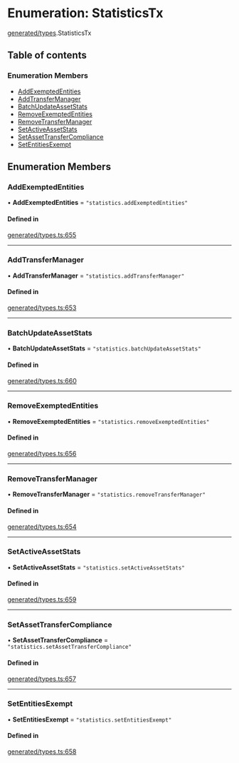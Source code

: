 # Enumeration: StatisticsTx

[generated/types](../wiki/generated.types).StatisticsTx

## Table of contents

### Enumeration Members

- [AddExemptedEntities](../wiki/generated.types.StatisticsTx#addexemptedentities)
- [AddTransferManager](../wiki/generated.types.StatisticsTx#addtransfermanager)
- [BatchUpdateAssetStats](../wiki/generated.types.StatisticsTx#batchupdateassetstats)
- [RemoveExemptedEntities](../wiki/generated.types.StatisticsTx#removeexemptedentities)
- [RemoveTransferManager](../wiki/generated.types.StatisticsTx#removetransfermanager)
- [SetActiveAssetStats](../wiki/generated.types.StatisticsTx#setactiveassetstats)
- [SetAssetTransferCompliance](../wiki/generated.types.StatisticsTx#setassettransfercompliance)
- [SetEntitiesExempt](../wiki/generated.types.StatisticsTx#setentitiesexempt)

## Enumeration Members

### AddExemptedEntities

• **AddExemptedEntities** = ``"statistics.addExemptedEntities"``

#### Defined in

[generated/types.ts:655](https://github.com/PolymeshAssociation/polymesh-sdk/blob/3d14e829/src/generated/types.ts#L655)

___

### AddTransferManager

• **AddTransferManager** = ``"statistics.addTransferManager"``

#### Defined in

[generated/types.ts:653](https://github.com/PolymeshAssociation/polymesh-sdk/blob/3d14e829/src/generated/types.ts#L653)

___

### BatchUpdateAssetStats

• **BatchUpdateAssetStats** = ``"statistics.batchUpdateAssetStats"``

#### Defined in

[generated/types.ts:660](https://github.com/PolymeshAssociation/polymesh-sdk/blob/3d14e829/src/generated/types.ts#L660)

___

### RemoveExemptedEntities

• **RemoveExemptedEntities** = ``"statistics.removeExemptedEntities"``

#### Defined in

[generated/types.ts:656](https://github.com/PolymeshAssociation/polymesh-sdk/blob/3d14e829/src/generated/types.ts#L656)

___

### RemoveTransferManager

• **RemoveTransferManager** = ``"statistics.removeTransferManager"``

#### Defined in

[generated/types.ts:654](https://github.com/PolymeshAssociation/polymesh-sdk/blob/3d14e829/src/generated/types.ts#L654)

___

### SetActiveAssetStats

• **SetActiveAssetStats** = ``"statistics.setActiveAssetStats"``

#### Defined in

[generated/types.ts:659](https://github.com/PolymeshAssociation/polymesh-sdk/blob/3d14e829/src/generated/types.ts#L659)

___

### SetAssetTransferCompliance

• **SetAssetTransferCompliance** = ``"statistics.setAssetTransferCompliance"``

#### Defined in

[generated/types.ts:657](https://github.com/PolymeshAssociation/polymesh-sdk/blob/3d14e829/src/generated/types.ts#L657)

___

### SetEntitiesExempt

• **SetEntitiesExempt** = ``"statistics.setEntitiesExempt"``

#### Defined in

[generated/types.ts:658](https://github.com/PolymeshAssociation/polymesh-sdk/blob/3d14e829/src/generated/types.ts#L658)
